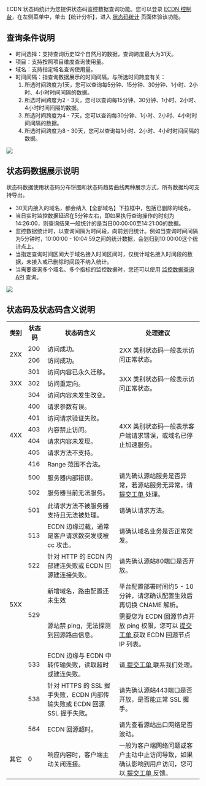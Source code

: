 ECDN 状态码统计为您提供状态码监控数据查询功能。您可以登录 [ECDN 控制台](https://console.cloud.tencent.com/dsa)，在左侧菜单中，单击【统计分析】，进入 [状态码统计](https://console.cloud.tencent.com/dsa/statistics/status) 页面体验该功能。

## 查询条件说明
+ 时间选择：支持查询历史12个自然月的数据，查询跨度最大为31天。
+ 项目：支持按照项目维度查询使用量。
+ 域名：支持指定域名查询使用量。
+ 时间间隔：指查询数据展示的时间间隔，与所选时间跨度有关：
	1. 所选时间跨度为1天，您可以查询每5分钟、15分钟、30分钟、1小时、2小时、4小时时间间隔的数据。
	2. 所选时间跨度为2 - 3天，您可以查询每15分钟、30分钟、1小时、2小时、4小时时间间隔的数据。
	3. 所选时间跨度为4 - 7天，您可以查询每30分钟、1小时、2小时、4小时时间间隔的数据。
	4. 所选时间跨度为8 - 30天，您可以查询每1小时、2小时、4小时时间间隔的数据。
	
![](https://main.qcloudimg.com/raw/2506a1a2ae1aa31933c6dded8642a738.png)

## 状态码数据展示说明
状态码数据使用状态码分布饼图和状态码趋势曲线两种展示方式，所有数据均可支持导出。
- 30天内接入的域名，都会纳入【全部域名】下拉框中，包括已删除的域名。
- 当日实时监控数据延迟在5分钟左右，即如果执行查询操作的时刻为14:26:00，则查询结果一般统计的是当日00:00:00至14:21:00的数据。
- 监控数据统计时，以查询间隔为时间段，向前划归统计。例如当查询时间间隔为5分钟时，10:00:00 - 10:04:59之间的统计数据，会划归到10:00:00这个统计点上。
- 当指定查询时间区间大于域名接入时间区间时，仅统计域名接入时间段的数据，未接入或已删除时间段不纳入统计。
- 当需要查询多个域名、多个指标的监控数据时，您还可以使用 [监控数据查询 API](https://cloud.tencent.com/document/product/570/17942) 查询。

![](https://main.qcloudimg.com/raw/9735d9ca8ff14339f506d5cf5d03a1d7.png)



## 状态码及状态码含义说明
<table>
   <tr>
      <th style="text-align: center">类别</th>
      <th style="text-align: center">状态码</th>
      <th style="text-align: center">状态码含义</th>
      <th style="text-align: center">处理建议</th>
   </tr>
   <tr>
      <td rowspan="2">2XX</td>
      <td>200</td>
      <td>访问成功。</td>
      <td rowspan="2">2XX 类别状态码一般表示访问正常状态。</td>
   </tr>
   <tr>
      <td>206</td>
      <td>访问成功。</td>
   </tr>
   <tr>
      <td rowspan="3">3XX</td>
      <td>301</td>
      <td>访问内容已永久迁移。</td>
      <td rowspan="3">3XX 类别状态码一般表示访问正常状态。</td>
   </tr>
    <tr>
      <td>302</td>
      <td>访问重定向。</td>
   </tr>
   <tr>
      <td>304</td>
      <td>访问内容未发生改变。</td>
   </tr>
   <tr>
      <td rowspan="6">4XX</td>
      <td>400</td>
      <td>请求参数有误。</td>
      <td rowspan="6">4XX 类别状态码一般表示客户端请求错误，或域名已停止加速服务。</td>
   </tr>
   <tr>
       <td>401</td>
       <td>访问请求验证失败。</td>
   </tr>
   <tr>
      <td>403</td>
      <td>内容禁止访问。</td>
   </tr>
   <tr>
      <td>404</td>
      <td>请求内容未发现。</td>
   </tr>
   <tr>
      <td>405</td>
      <td>请求方法不支持。</td>
   </tr>
   <tr>
      <td>416</td>
      <td>Range 范围不合法。</td>
   </tr>
   <tr>
      <td rowspan="10">5XX</td>
      <td>500</td>
      <td>服务器内部错误。</td>
      <td rowspan="2">请先确认源站服务是否异常，若源站服务无异常，请<a href='https://console.cloud.tencent.com/workorder/category'> 提交工单 </a>处理。</td>
   </tr>
   <tr>
      <td>502</td>
      <td>服务器当前无法服务。</td>
   </tr>
    <tr>
      <td>501</td>
      <td>此请求方法不被服务器支持且无法被处理。</td>
      <td>请确认请求方法。</td>
   </tr>
    <tr>
      <td>513</td>
      <td>ECDN 边缘过载，通常是客户请求数突发或被 cc 攻击。</td>
      <td>请确认域名业务是否正常突发。</td>
   </tr>
    <tr>
      <td>522</td>
      <td>针对 HTTP 的 ECDN 内部建连失败或 ECDN 回源建连接失败。</td>
      <td>请先确认源站80端口是否开放。</td>
   </tr>
   <tr>
      <td rowspan="2">529</td>
			<td >新增域名，路由配置还未生效</td>
      <td>平台配置部署时间约5 - 10分钟，请您确认配置生效后再切换 CNAME 解析。</td>
   </tr>
	 <tr>
     <td >源站禁 ping，无法探测到回源路由信息。</td>
      <td>需要您为 ECDN 回源节点开放 ping 权限，您可以 <a href='https://console.cloud.tencent.com/workorder/category'> 提交工单 </a> 获取 ECDN 回源节点 IP 列表。</td>
   </tr>
   </tr>
    <tr>
      <td>533</td>
      <td>ECDN 边缘与 ECDN 中转传输失败，读取超时或建连失败。</td>
      <td>请<a href='https://console.cloud.tencent.com/workorder/category'> 提交工单 </a>联系我们处理。</td>
   </tr>
    <tr>
      <td>538</td>
      <td>针对 HTTPS 的 SSL 握手失败，ECDN 内部传输失败或 ECDN 回源 SSL 握手失败。</td>
      <td>请先确认源站443端口是否开放，是否能正常 SSL 握手。</td>
   </tr>
    <tr>
      <td>564</td>
      <td>ECDN 回源超时。</td>
      <td>请先查看源站出口网络是否波动。</td>
   </tr>
   <tr>
      <td>其它</td>
      <td>0</td>
      <td>响应内容时，客户端主动关闭连接。</td>
      <td>一般为客户端网络问题或客户主动中止访问导致，如果确认影响到用户访问，您可以<a href='https://console.cloud.tencent.com/workorder/category'> 提交工单 </a>反馈。</td>
   </tr>
</table>
